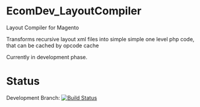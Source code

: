 # EcomDev_LayoutCompiler
Layout Compiler for Magento

Transforms recursive layout xml files into simple simple one level php code, that can be cached by opcode cache

Currently in development phase.

# Status
Development Branch: [![Build Status](https://travis-ci.org/EcomDev/EcomDev_LayoutCompiler.svg?branch=develop)](https://travis-ci.org/EcomDev/EcomDev_LayoutCompiler?branch=develop)